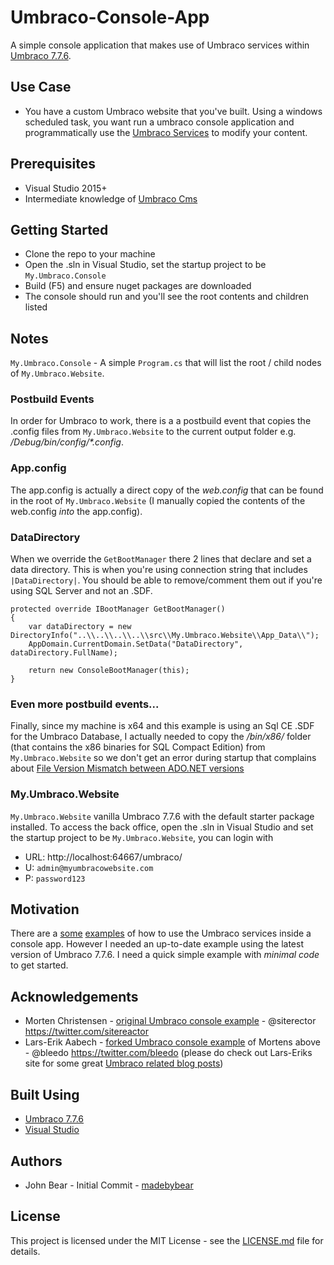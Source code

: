 # Umbraco-Console-App
A simple console application that makes use of Umbraco services within [Umbraco 7.7.6](https://our.umbraco.org/contribute/releases/776). 

## Use Case
- You have a custom Umbraco website that you've built. Using a windows scheduled task, you want run a umbraco console application and programmatically use the [Umbraco Services](https://our.umbraco.org/documentation/Reference/Management/Services/) to modify your content.

## Prerequisites
- Visual Studio 2015+
- Intermediate knowledge of [Umbraco Cms](https://github.com/umbraco/Umbraco-CMS)

## Getting Started
- Clone the repo to your machine
- Open the .sln in Visual Studio, set the startup project to be `My.Umbraco.Console`
- Build (F5) and ensure nuget packages are downloaded 
- The console should run and you'll see the root contents and children listed

## Notes

`My.Umbraco.Console` - A simple `Program.cs` that will list the root / child nodes of `My.Umbraco.Website`. 

### Postbuild Events
In order for Umbraco to work, there is a a postbuild event that copies the .config files from `My.Umbraco.Website` to the current output folder e.g. _/Debug/bin/config/*.config_. 

### App.config
The app.config is actually a direct copy of the _web.config_ that can be found in the root of  `My.Umbraco.Website` (I manually copied the contents of the web.config _into_ the app.config). 

### DataDirectory
When we override the `GetBootManager` there 2 lines that declare and set a data directory. This is when you're using connection string that includes `|DataDirectory|`. You should be able to remove/comment them out if you're using SQL Server and not an .SDF.

```
protected override IBootManager GetBootManager()
{
	var dataDirectory = new DirectoryInfo("..\\..\\..\\..\\src\\My.Umbraco.Website\\App_Data\\");
	AppDomain.CurrentDomain.SetData("DataDirectory", dataDirectory.FullName);

	return new ConsoleBootManager(this);
}
```

### Even more postbuild events...
Finally, since my machine is x64 and this example is using an Sql CE .SDF for the Umbraco Database, I actually needed to copy the _/bin/x86/_ folder (that contains the x86 binaries for SQL Compact Edition)  from `My.Umbraco.Website` so we don't get an error during startup that complains about [File Version Mismatch between ADO.NET versions](https://support.microsoft.com/en-gb/help/974247/fix-you-receive-an-error-message-when-you-run-a-sql-server-compact-3-5)

### My.Umbraco.Website

`My.Umbraco.Website` vanilla Umbraco 7.7.6 with the default starter package installed. To access the back office, open the .sln in Visual Studio and set the startup project to be `My.Umbraco.Website`, you can login with
* URL: http://localhost:64667/umbraco/
* U: `admin@myumbracowebsite.com`
* P: `password123`

## Motivation 
There are a [some](https://github.com/sitereactor/umbraco-console-example) [examples](https://github.com/lars-erik/umbraco-console-example) of how to use the Umbraco services inside a console app. However I needed an up-to-date example using the latest version of Umbraco 7.7.6. I need a quick simple example with *minimal code* to get started. 

## Acknowledgements
* Morten Christensen - [original Umbraco console example](https://github.com/sitereactor/umbraco-console-example) - @siterector https://twitter.com/sitereactor
* Lars-Erik Aabech - [forked Umbraco console example](https://github.com/lars-erik/umbraco-console-example) of Mortens above - @bleedo https://twitter.com/bleedo (please do check out Lars-Eriks site for some great [Umbraco related blog posts](http://blog.aabech.no/))

## Built Using
* [Umbraco 7.7.6](https://our.umbraco.org/contribute/releases/776) 
* [Visual Studio](https://www.visualstudio.com/)

## Authors
* John Bear - Initial Commit - [madebybear](https://twitter.com/madebybear/)

## License
This project is licensed under the MIT License - see the [LICENSE.md](LICENSE.md) file for details.

